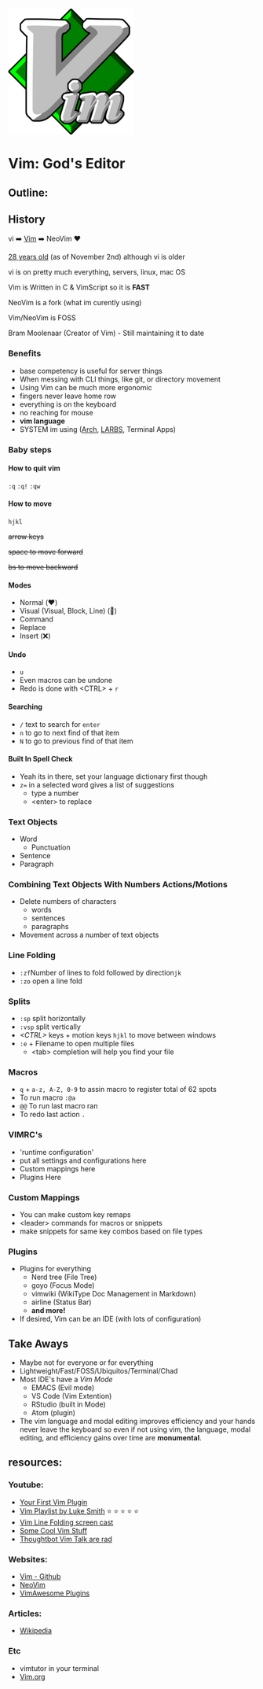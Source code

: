![](images/vimlogo.png)

# Vim: God's Editor

## Outline:

## History

vi :arrow_right: [Vim](https://github.com/vim/vim) :arrow_right: NeoVim :heart:

[28 years old](https://bit.ly/1eoGZzD) (as of November 2nd) although vi is older

vi is on pretty much everything, servers, linux, mac OS

Vim is Written in C & VimScript so it is **FAST**

NeoVim is a fork (what im curently using)

Vim/NeoVim is FOSS

Bram Moolenaar (Creator of Vim) - Still maintaining it to date

### Benefits

- base competency is useful for server things
- When messing with CLI things, like git, or directory movement
- Using Vim can be much more ergonomic
- fingers never leave home row
- everything is on the keyboard
- no reaching for mouse
- **vim language**
- SYSTEM im using ([Arch](https://www.archlinux.org/), [LARBS](https://larbs.xyz/), Terminal Apps)

### Baby steps

#### How to quit vim

`:q`
`:q!`
`:qw`

#### How to move

`hjkl`

~~arrow keys~~

~~space to move forward~~

~~bs to move backward~~

#### Modes

- Normal (:heart:)
- Visual (Visual, Block, Line) (:sparkling_heart:)
- Command
- Replace
- Insert (:x:)

#### Undo

- `u`
- Even macros can be undone
- Redo is done with \<CTRL\> + `r`

#### Searching

- `/` text to search for `enter`
- `n` to go to next find of that item
- `N` to go to previous find of that item

#### Built In Spell Check

- Yeah its in there, set your language dictionary first though
- `z=` in a selected word gives a list of suggestions
    + type a number
    + \<enter\> to replace

### Text Objects

- Word
	+ Punctuation
- Sentence
- Paragraph

### Combining Text Objects With Numbers Actions/Motions

- Delete numbers of characters
    + words
    + sentences
    + paragraphs
- Movement across a number of text objects

### Line Folding

- `:zf`Number of lines to fold followed by direction`jk`
- `:zo` open a line fold

### Splits

- `:sp` split horizontally
- `:vsp` split vertically
- _\<CTRL\>_ keys + motion keys `hjkl` to move between windows
- `:e` + Filename to open multiple files
    + \<tab\> completion will help you find your file

### Macros

- `q` + `a-z, A-Z, 0-9` to assin macro to register total of 62 spots
- To run macro `:@a`
- `@@` To run last macro ran
- To redo last action `.`

### VIMRC's

- 'runtime configuration'
- put all settings and configurations here
- Custom mappings here
- Plugins Here

### Custom Mappings

- You can make custom key remaps
- \<leader\> commands for macros or snippets
- make snippets for same key combos based on file types

### Plugins

- Plugins for everything
    + Nerd tree (File Tree)
    + goyo (Focus Mode)
    + vimwiki (WikiType Doc Management in Markdown)
    + airline (Status Bar)
    + **and more!**
- If desired, Vim can be an IDE (with lots of configuration)

## Take Aways

- Maybe not for everyone or for everything
- Lightweight/Fast/FOSS/Ubiquitos/Terminal/Chad
- Most IDE's have a _Vim Mode_
	+ EMACS (Evil mode)
	+ VS Code (Vim Extention)
	+ RStudio (built in Mode)
	+ Atom (plugin)
- The vim language and modal editing improves efficiency and your hands never leave the keyboard so even if not using vim, the language, modal editing, and efficiency gains over time are **monumental**.

## resources:

### Youtube:

- [Your First Vim Plugin](https://www.youtube.com/watch?v=lwD8G1P52Sk)
- [Vim Playlist by Luke Smith](https://www.youtube.com/watch?v=ez1XBUqbS68&list=PL-p5XmQHB_JSTaEPygu1DZjuFfb704Uv7) :star: :star: :star: :star: :star:
- [Vim Line Folding screen cast](https://www.youtube.com/watch?v=oqYQ7IeDs0E)
- [Some Cool Vim Stuff](https://www.youtube.com/watch?v=aHm36-na4-4)
- [Thoughtbot Vim Talk are rad](https://www.youtube.com/results?search_query=thoughtbot+vim)

### Websites:

- [Vim - Github](https://github.com/vim/vim)
- [NeoVim](https://github.com/neovim/neovim)
- [VimAwesome Plugins](https://vimawesome.com/)

### Articles:

- [Wikipedia](https://bit.ly/1eoGZzD)

### Etc

- vimtutor in your terminal
- [Vim.org](https://www.vim.org/)
